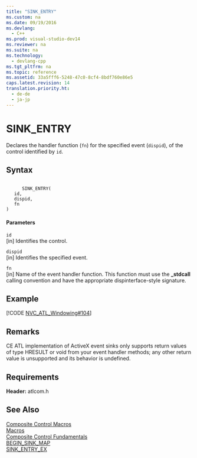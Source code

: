```yaml
---
title: "SINK_ENTRY"
ms.custom: na
ms.date: 09/19/2016
ms.devlang: 
  - C++
ms.prod: visual-studio-dev14
ms.reviewer: na
ms.suite: na
ms.technology: 
  - devlang-cpp
ms.tgt_pltfrm: na
ms.topic: reference
ms.assetid: 33a5fff6-5248-47c0-8cf4-8bdf760e86e5
caps.latest.revision: 14
translation.priority.ht: 
  - de-de
  - ja-jp
---
```

# SINK_ENTRY
Declares the handler function (`fn`) for the specified event (`dispid`), of the control identified by `id`.  
  
## Syntax  
  
```  
  
      SINK_ENTRY(   
   id,   
   dispid,   
   fn    
)  
```  
  
#### Parameters  
 `id`  
 [in] Identifies the control.  
  
 `dispid`  
 [in] Identifies the specified event.  
  
 `fn`  
 [in] Name of the event handler function. This function must use the **_stdcall** calling convention and have the appropriate dispinterface-style signature.  
  
## Example  
 [!CODE [NVC_ATL_Windowing#104](../CodeSnippet/VS_Snippets_Cpp/NVC_ATL_Windowing#104)]  
  
## Remarks  
 CE ATL implementation of ActiveX event sinks only supports return values of type HRESULT or void from your event handler methods; any other return value is unsupported and its behavior is undefined.  
  
## Requirements  
 **Header:** atlcom.h  
  
## See Also  
 [Composite Control Macros](../vs140/Composite-Control-Macros.md)   
 [Macros](../vs140/ATL-Macros.md)   
 [Composite Control Fundamentals](../vs140/ATL-Composite-Control-Fundamentals.md)   
 [BEGIN_SINK_MAP](../vs140/BEGIN_SINK_MAP.md)   
 [SINK_ENTRY_EX](../vs140/SINK_ENTRY_EX.md)